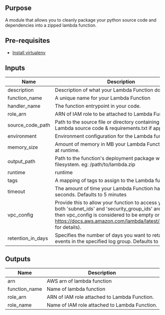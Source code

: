 ## Purpose
A module that allows you to cleanly package your python source code and dependencies into a zipped lambda function.

## Pre-requisites
- [Install virtualenv](https://sourabhbajaj.com/mac-setup/Python/virtualenv.html)

## Inputs

| Name | Description | Type | Default | Required |
|------|-------------|:----:|:-----:|:-----:|
| description | Description of what your Lambda Function does. | string | n/a | yes |
| function\_name | A unique name for your Lambda Function | string | n/a | yes |
| handler\_name | The function entrypoint in your code. | string | n/a | yes |
| role\_arn | ARN of IAM role to be attached to Lambda Function. | string | n/a | yes |
| source\_code\_path | Path to the source file or directory containing your Lambda source code & requirements.txt if applicable | string | n/a | yes |
| environment | Environment configuration for the Lambda function | map | `{}` | no |
| memory\_size | Amount of memory in MB your Lambda Function can use at runtime. | string | `"128"` | no |
| output\_path | Path to the function's deployment package within local filesystem. eg: /path/to/lambda.zip | string | `"lambda.zip"` | no |
| runtime | runtime | string | `"python3.7"` | no |
| tags | A mapping of tags to assign to the Lambda function. | map | `{}` | no |
| timeout | The amount of time your Lambda Function has to run in seconds. Defaults to 5 minutes | string | `"300"` | no |
| vpc\_config | Provide this to allow your function to access your VPC (if both 'subnet_ids' and 'security_group_ids' are empty then vpc_config is considered to be empty or unset, see https://docs.aws.amazon.com/lambda/latest/dg/vpc.html for details). | map | `{}` | no |
| retention\_in\_days | Specifies the number of days you want to retain log events in the specified log group. Defaults to no-delay. | number | `300` | no |

## Outputs

| Name | Description |
|------|-------------|
| arn | AWS arn of lambda function |
| function\_name | Name of lambda function |
| role\_arn | ARN of IAM role attached to Lambda Function. |
| role\_name | Name of IAM role attached to Lambda Function. |
